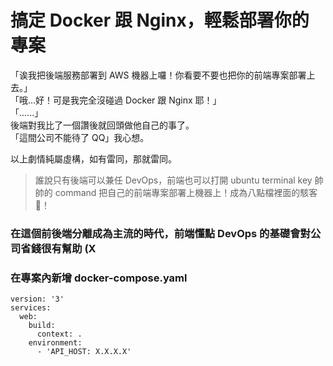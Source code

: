 # 搞定 Docker 跟 Nginx，輕鬆部署你的專案

「诶我把後端服務部署到 AWS 機器上囉！你看要不要也把你的前端專案部署上去。」<br>
「哦...好！可是我完全沒碰過 Docker 跟 Nginx 耶！」<br>
「......」<br>
後端對我比了一個讚後就回頭做他自己的事了。<br>
「這間公司不能待了 QQ」我心想。<br>

以上劇情純屬虛構，如有雷同，那就雷同。<br>

> 誰說只有後端可以兼任 DevOps，前端也可以打開 ubuntu terminal key 帥帥的 command 把自己的前端專案部署上機器上！成為八點檔裡面的駭客 🎉！

### 在這個前後端分離成為主流的時代，前端懂點 DevOps 的基礎會對公司省錢很有幫助 (X

### 在專案內新增 docker-compose.yaml

```
version: '3'
services:
  web:
    build:
      context: .
    environment:
      - 'API_HOST: X.X.X.X'
```
